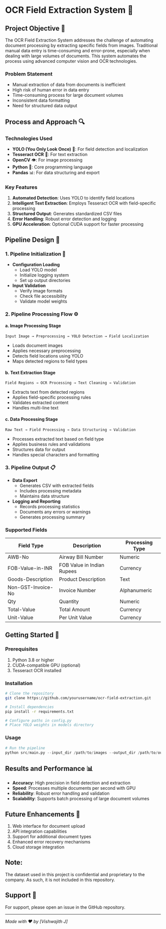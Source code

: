 # OCR Field Extraction System 📄

## Project Objective 🎯
The OCR Field Extraction System addresses the challenge of automating document processing by extracting specific fields from images. Traditional manual data entry is time-consuming and error-prone, especially when dealing with large volumes of documents. This system automates the process using advanced computer vision and OCR technologies.

### Problem Statement
- Manual extraction of data from documents is inefficient
- High risk of human error in data entry
- Time-consuming process for large document volumes
- Inconsistent data formatting
- Need for structured data output

## Process and Approach 🔍

### Technologies Used
- **YOLO (You Only Look Once)** 🎯: For field detection and localization
- **Tesseract OCR** 📝: For text extraction
- **OpenCV** 👁️: For image processing
- **Python** 🐍: Core programming language
- **Pandas** 📊: For data structuring and export

### Key Features
1. **Automated Detection**: Uses YOLO to identify field locations
2. **Intelligent Text Extraction**: Employs Tesseract OCR with field-specific processing
3. **Structured Output**: Generates standardized CSV files
4. **Error Handling**: Robust error detection and logging
5. **GPU Acceleration**: Optional CUDA support for faster processing

## Pipeline Design 🔄

### 1. Pipeline Initialization 🚀
- **Configuration Loading**
  - Load YOLO model
  - Initialize logging system
  - Set up output directories
- **Input Validation**
  - Verify image formats
  - Check file accessibility
  - Validate model weights

### 2. Pipeline Processing Flow ⚙️

#### a. Image Processing Stage
```
Input Image → Preprocessing → YOLO Detection → Field Localization
```
- Loads document images
- Applies necessary preprocessing
- Detects field locations using YOLO
- Maps detected regions to field types

#### b. Text Extraction Stage
```
Field Regions → OCR Processing → Text Cleaning → Validation
```
- Extracts text from detected regions
- Applies field-specific processing rules
- Validates extracted content
- Handles multi-line text

#### c. Data Processing Stage
```
Raw Text → Field Processing → Data Structuring → Validation
```
- Processes extracted text based on field type
- Applies business rules and validations
- Structures data for output
- Handles special characters and formatting

### 3. Pipeline Output 📋
- **Data Export**
  - Generates CSV with extracted fields
  - Includes processing metadata
  - Maintains data structure
- **Logging and Reporting**
  - Records processing statistics
  - Documents any errors or warnings
  - Generates processing summary

### Supported Fields
| Field Type | Description | Processing Type |
|------------|-------------|-----------------|
| AWB-No | Airway Bill Number | Numeric |
| FOB-Value-in-INR | FOB Value in Indian Rupees | Currency |
| Goods-Description | Product Description | Text |
| Non-GST-Invoice-No | Invoice Number | Alphanumeric |
| Qty | Quantity | Numeric |
| Total-Value | Total Amount | Currency |
| Unit-Value | Per Unit Value | Currency |

## Getting Started 🚦

### Prerequisites
1. Python 3.8 or higher
2. CUDA-compatible GPU (optional)
3. Tesseract OCR installed

### Installation
```bash
# Clone the repository
git clone https://github.com/yourusername/ocr-field-extraction.git

# Install dependencies
pip install -r requirements.txt

# Configure paths in config.py
# Place YOLO weights in models directory
```

### Usage
```python
# Run the pipeline
python src/main.py --input_dir /path/to/images --output_dir /path/to/output
```

## Results and Performance 📊
- **Accuracy**: High precision in field detection and extraction
- **Speed**: Processes multiple documents per second with GPU
- **Reliability**: Robust error handling and validation
- **Scalability**: Supports batch processing of large document volumes

## Future Enhancements 🔮
1. Web interface for document upload
2. API integration capabilities
3. Support for additional document types
4. Enhanced error recovery mechanisms
5. Cloud storage integration

## Note: 
The dataset used in this project is confidential and proprietary to the company. As such, it is not included in this repository.

## Support 💬
For support, please open an issue in the GitHub repository.

---

*Made with ❤️ by [Vishwajith J]*
